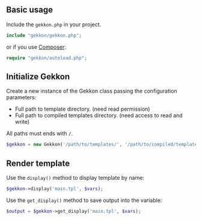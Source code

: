 ## Basic usage

Include the `gekkon.php` in your project.

```php
include "gekkon/gekkon.php";
```

or if you use [Composer](http://getcomposer.org/):

```php
require "gekkon/autoload.php";
```

## Initialize Gekkon

Create a new instance of the Gekkon class passing the configuration parameters:

- Full path to template directory. (need read permission)
- Full path to compiled templates directory. (need access to read and write)

All paths must ends with `/`.

```php
$gekkon = new Gekkon('/path/to/templates/', '/path/to/compiled/templates/');
```

## Render template

Use the `display()` method to display template by name:

```php
$gekkon->display('main.tpl', $vars);
```

Use the `get_display()` method to save output into the variable:

```php
$output = $gekkon->get_display('main.tpl', $vars);
```


